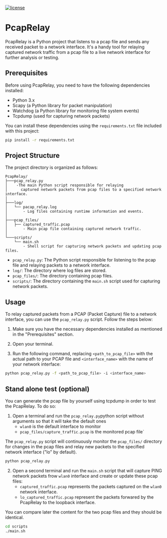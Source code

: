 [![license](https://img.shields.io/badge/license-MIT-orange.svg)](LICENSE)

# PcapRelay

PcapRelay is a Python project that listens to a pcap file and sends any received packet to a network interface. It's a handy tool for relaying captured network traffic from a pcap file to a live network interface for further analysis or testing.

## Prerequisites

Before using PcapRelay, you need to have the following dependencies installed:

- Python 3.x
- Scapy (a Python library for packet manipulation)
- Watchdog (a Python library for monitoring file system events)
- Tcpdump (used for capturing network packets)

You can install these dependencies using the `requirements.txt` file included with this project:

```bash
pip install -r requirements.txt
```

## Project Structure

The project directory is organized as follows:

```
PcapRelay/
├───pcap_relay.py
│    -The main Python script responsible for relaying
│      captured network packets from pcap files to a specified network interface.
│
├───log/
│   └── pacap_relay.log
│       - Log files containing runtime information and events.
│
├───pcap_files/
│   ├── captured_traffic.pcap
│       - Main pcap file containing captured network traffic.
│
└───scripts/
    └── main.sh
        - Shell script for capturing network packets and updating pcap files.

```

- `pcap_relay.py`: The Python script responsible for listening to the pcap file and relaying packets to a network interface.
- `log/`: The directory where log files are stored.
- `pcap_files/`: The directory containing pcap files.
- `scripts/`: The directory containing the `main.sh` script used for capturing network packets.

## Usage

To relay captured packets from a PCAP (Packet Capture) file to a network interface, you can use the `pcap_relay.py` script. Follow the steps below:

1. Make sure you have the necessary dependencies installed as mentioned in the "Prerequisites" section.

2. Open your terminal.

3. Run the following command, replacing `<path_to_pcap_file>` with the actual path to your PCAP file and `<interface_name>` with the name of your network interface:

```bash
python pcap_relay.py -f <path_to_pcap_file> -i <interface_name>
```

## Stand alone test (optional)

You can generate the pcap file by yourself using tcpdump in order to test the PcapRelay.
To do so:

1. Open a terminal and run the `pcap_relay.py`python script without arguments so that it will take the default ones
   - `wlan0` is the default interface to monitor
   - `pcap_files/capture_traffic.pcap` is the monitored pcap file`

The `pcap_relay.py` script will continuously monitor the `pcap_files/` directory for changes in the pcap files and relay new packets to the specified network interface ("lo" by default).

```bash
python pcap_relay.py
```

2. Open a second terminal and run the `main.sh` script that will capture PING network packets frow `wlan0` interface and create or update these pcap files:
   - `captured_traffic.pcap` represents the packets captured on the `wlan0` network interface.
   - `lo_captured_traffic.pcap` represent the packets forwared by the PcapRelay to the loopback interface.

You can compare later the content for the two pcap files and they should be identical.

```bash
cd scripts
./main.sh
```
